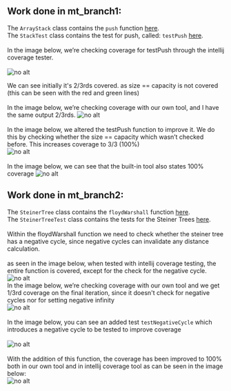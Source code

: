 ## Work done in mt_branch1:

The `ArrayStack` class contains the `push` function [here](src/main/java/com/williamfiset/algorithms/datastructures/stack/ArrayStack.java). <br>
The `StackTest` class contains the test for push, called: `testPush` [here](src/test/java/com/williamfiset/algorithms/datastructures/stack/StackTest.java).
<br><br>
In the image below, we’re checking coverage for testPush through the intellij coverage tester. <br><br>
![no alt](readMeImages/branch1img1.png)

We can see initially it's 2/3rds covered. as size == capacity is not covered (this can be seen with the red and green lines)
<br><br>
In the image below, we’re checking coverage with our own tool, and I have the same output 2/3rds.
![no alt](readMeImages/branch1img2.png)
<br> <br>
In the image below, we altered the testPush function to improve it. We do this by checking whether the  size == capacity which wasn’t checked before. This increases coverage to 3/3 (100%)<br>
![no alt](readMeImages/branch1img3.png)
<br><br>
In the image below, we can see that the built-in tool also states 100% coverage
![no alt](readMeImages/branch1img4.png)

## Work done in mt_branch2:

The `SteinerTree` class contains the `floydWarshall` function [here](src/main/java/com/williamfiset/algorithms/graphtheory/SteinerTree.java). <br>
The `SteinerTreeTest` class contains the tests for the Steiner Trees [here](src/test/java/com/williamfiset/algorithms/graphtheory/SteinerTreeTest.java).
<br><br>
Within the floydWarshall function we need to check whether the steiner tree has a negative cycle, since negative cycles can invalidate any distance calculation.
<br><br>
as seen in the image below, when tested with intellij coverage testing, the entire function is covered, except for the check for the negative cycle.
<br>
![no alt](readMeImages/branch2img1.png)
<br>
In the image below, we’re checking coverage with our own tool and we get 1/3rd coverage on the final iteration, since it doesn't check for negative cycles nor for setting negative infinity
<br>
![no alt](readMeImages/branch2img2.png)
<br><br>
In the image below, you can see an added test `testNegativeCycle` which introduces a negative cycle to be tested to improve coverage
<br><br>
![no alt](readMeImages/branch2img3.png)
<br><br>
With the addition of this function, the coverage has been improved to 100% both in our own tool and in intellij coverage tool as can be seen in the image below:
<br>
![no alt](readMeImages/branch2img4.png)
